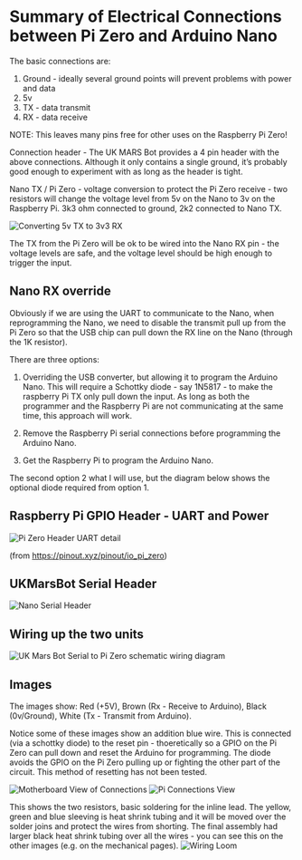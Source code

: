 # Summary of Electrical Connections between Pi Zero and Arduino Nano

The basic connections are: 

 1. Ground - ideally several ground points will prevent problems with power and data
 2. 5v
 3. TX - data transmit
 4. RX - data receive

NOTE: This leaves many pins free for other uses on the Raspberry Pi Zero!

Connection header - The UK MARS Bot provides a 4 pin header with the above connections. Although it only contains a single ground, it’s probably good enough to experiment with as long as the header is tight.


Nano TX / Pi Zero - voltage conversion to protect the Pi Zero receive - two resistors will change the voltage level from 5v on the Nano to 3v on the Raspberry Pi. 3k3 ohm connected to ground, 2k2 connected to Nano TX. 

![Converting 5v TX to 3v3 RX](images/potential_divider.png)

The TX from the Pi Zero will be ok to be wired into the Nano RX pin - the voltage levels are safe, and the voltage level should be high enough to trigger the input.

## Nano RX override

Obviously if we are using the UART to communicate to the Nano, when reprogramming the Nano, we need to disable the transmit pull up from the Pi Zero so that the USB chip can pull down the RX line on the Nano (through the 1K resistor).

There are three options:

1. Overriding the USB converter, but allowing it to program the Arduino Nano. This will require a Schottky diode - say 1N5817 - to make the raspberry Pi TX only pull down the input. As long as both the programmer and the Raspberry Pi are not communicating at the same time, this approach will work.

2. Remove the Raspberry Pi serial connections before programming the Arduino Nano.

3. Get the Raspberry Pi to program the Arduino Nano.

The second option 2 what I will use, but the diagram below shows the optional diode required from option 1.

## Raspberry Pi GPIO Header - UART and Power

![Pi Zero Header UART detail](images/PiZeroUart.png)

(from https://pinout.xyz/pinout/io_pi_zero)


## UKMarsBot Serial Header


![Nano Serial Header](images/Nano_Serial_header.png)


## Wiring up the two units

![UK Mars Bot Serial to Pi Zero schematic wiring diagram](images/Raspberry_Pi_connection.png)



## Images 

The images show: Red (+5V), Brown (Rx - Receive to Arduino), Black (0v/Ground), White (Tx - Transmit from Arduino).

Notice some of these images show an addition blue wire. This is connected (via a schottky diode) to the reset pin - thoeretically so a GPIO on the Pi Zero can pull down and reset the Arduino for programming. The diode avoids the GPIO on the Pi Zero pulling up or fighting the other part of the circuit. This method of resetting has not been tested.

![Motherboard View of Connections](images/motherboard_connector_wiring.jpg)
![Pi Connections View](images/pi_connections_view.jpg)

This shows the two resistors, basic soldering for the inline lead. The yellow, green and blue sleeving is heat shrink tubing and it will be moved over the solder joins and protect the wires from shorting. The final assembly had larger black heat shrink tubing over all the wires - you can see this on the other images (e.g. on the mechanical pages).
![Wiring Loom](images/wiring_view.jpg)

